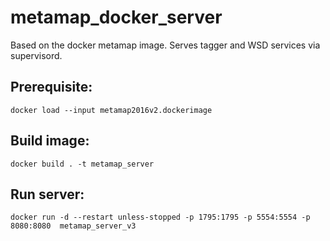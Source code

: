# metamap_docker_server
Based on the docker metamap image. Serves tagger and WSD services via supervisord.

## Prerequisite:
`docker load --input metamap2016v2.dockerimage`

## Build image:
`docker build . -t metamap_server`

## Run server: 
`docker run -d --restart unless-stopped -p 1795:1795 -p 5554:5554 -p 8080:8080  metamap_server_v3`
